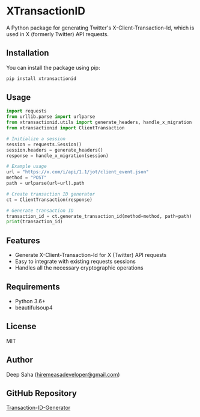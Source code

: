 # XTransactionID

A Python package for generating Twitter's X-Client-Transaction-Id, which is used in X (formerly Twitter) API requests.

## Installation

You can install the package using pip:

```bash
pip install xtransactionid
```

## Usage

```python
import requests
from urllib.parse import urlparse
from xtransactionid.utils import generate_headers, handle_x_migration
from xtransactionid import ClientTransaction

# Initialize a session
session = requests.Session()
session.headers = generate_headers()
response = handle_x_migration(session)

# Example usage
url = "https://x.com/i/api/1.1/jot/client_event.json"
method = "POST"
path = urlparse(url=url).path

# Create transaction ID generator
ct = ClientTransaction(response)

# Generate transaction ID
transaction_id = ct.generate_transaction_id(method=method, path=path)
print(transaction_id)
```

## Features

- Generate X-Client-Transaction-Id for X (Twitter) API requests
- Easy to integrate with existing requests sessions
- Handles all the necessary cryptographic operations

## Requirements

- Python 3.6+
- beautifulsoup4

## License

MIT

## Author

Deep Saha (hiremeasadeveloper@gmail.com)

## GitHub Repository

[Transaction-ID-Generator](https://github.com/OfficialDeepSaha/Transaction-ID-Generator)
